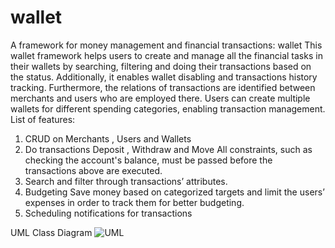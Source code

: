# wallet
A framework for money management and financial transactions: wallet
This wallet framework helps users to create and manage all the financial tasks in their wallets
by searching, filtering and doing their transactions based on the status. Additionally, it enables
wallet disabling and transactions history tracking. Furthermore, the relations of transactions are
identified between merchants and users who are employed there.
Users can create multiple wallets for different spending categories, enabling transaction
management.
List of features:
1. CRUD on
 Merchants
, Users
and Wallets
2. Do transactions
 Deposit
, Withdraw
and Move
All constraints, such as checking the account's balance, must be passed before the transactions
above are executed.
3. Search and filter through transactions’ attributes.
4. Budgeting
Save money based on categorized targets and limit the users’ expenses in order to track them
for better budgeting.
5. Scheduling notifications for transactions
   
UML Class Diagram
![UML](https://github.com/nikimajidifard/wallet/assets/56204470/aeb494e7-95b6-46c8-a334-be8fef056844)
